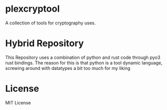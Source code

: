 # plexcryptool

A collection of tools for cryptography uses.

# Hybrid Repository
This Repository uses a combination of python and rust code through pyo3 rust bindings.
The reason for this is that python is a tool dynamic language, screwing around with datatypes a bit
too much for my liking

# License
MIT License
